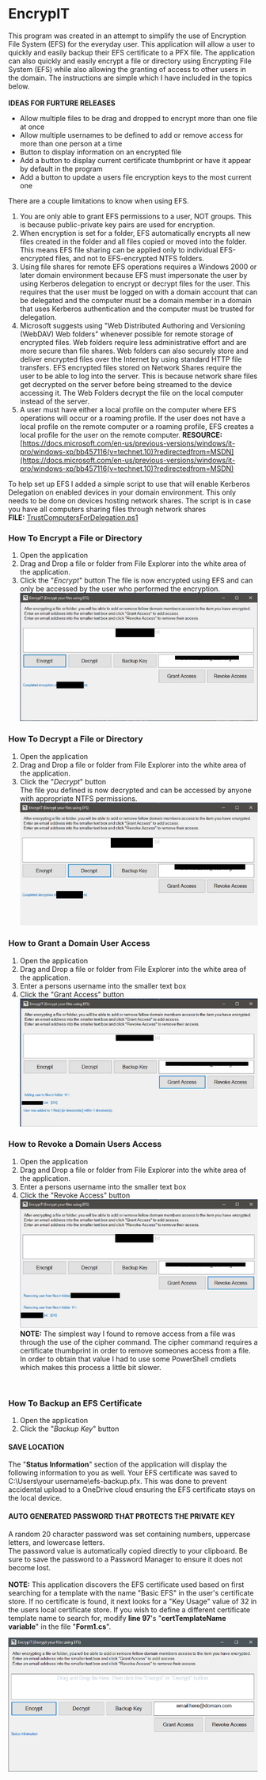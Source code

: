 # EncrypIT
This program was created in an attempt to simplify the use of Encryption File System (EFS) for the everyday user. This application will allow a user to quickly and easily backup their EFS certificate to a PFX file. The application can also quickly and easily encrypt a file or directory using Encrypting File System (EFS) while also allowing the granting of access to other users in the domain. The instructions are simple which I have included in the topics below. <br>
<br>
__IDEAS FOR FURTURE RELEASES__
- Allow multiple files to be drag and dropped to encrypt more than one file at once
- Allow multiple usernames to be defined to add or remove access for more than one person at a time
- Button to display information on an encrypted file
- Add a button to display current certificate thumbprint or have it appear by default in the program
- Add a button to update a users file encryption keys to the most current one


There are a couple limitations to know when using EFS.
1. You are only able to grant EFS permissions to a user, NOT groups. This is because public-private key pairs are used for encryption.
2. When encryption is set for a folder, EFS automatically encrypts all new files created in the folder and all files copied or moved into the folder. This means EFS file sharing can be applied only to individual EFS-encrypted files, and not to EFS-encrypted NTFS folders.
3. Using file shares for remote EFS operations requires a Windows 2000 or later domain environment because EFS must impersonate the user by using Kerberos delegation to encrypt or decrypt files for the user. This requires that the user must be logged on with a domain account that can be delegated and the computer must be a domain member in a domain that uses Kerberos authentication and the computer must be trusted for delegation.
4. Microsoft suggests using "Web Distributed Authoring and Versioning (WebDAV) Web folders" whenever possible for remote storage of encrypted files. Web folders require less administrative effort and are more secure than file shares. Web folders can also securely store and deliver encrypted files over the Internet by using standard HTTP file transfers. EFS encrypted files stored on Network Shares require the user to be able to log into the server. This is because network share files get decrypted on the server before being streamed to the device accessing it. The Web Folders decrypt the file on the local computer instead of the server.
5. A user must have either a local profile on the computer where EFS operations will occur or a roaming profile. If the user does not have a local profile on the remote computer or a roaming profile, EFS creates a local profile for the user on the remote computer.
__RESOURCE:__ [https://docs.microsoft.com/en-us/previous-versions/windows/it-pro/windows-xp/bb457116(v=technet.10)?redirectedfrom=MSDN](https://docs.microsoft.com/en-us/previous-versions/windows/it-pro/windows-xp/bb457116(v=technet.10)?redirectedfrom=MSDN)


To help set up EFS I added a simple script to use that will enable Kerberos Delegation on enabled devices in your domain environment. This only needs to be done on devices hosting network shares. The script is in case you have all computers sharing files through network shares<br>
__FILE:__ [TrustComputersForDelegation.ps1](https://github.com/OsbornePro/EncrypIT/blob/main/TrustComputersForDelegation.ps1)

### How To Encrypt a File or Directory
1. Open the application
2. Drag and Drop a file or folder from File Explorer into the white area of the application.
3. Click the "_Encrypt_" button
The file is now encrypted using EFS and can only be accessed by the user who performed the encryption.
![Encrypt Results](https://raw.githubusercontent.com/OsbornePro/EncrypIT/main/EncrypIT/Encrypt.png)

### How To Decrypt a File or Directory
1. Open the application
2. Drag and Drop a file or folder from File Explorer into the white area of the application.
3. Click the "_Decrypt_" button <br>
The file you defined is now decrypted and can be accessed by anyone with appropriate NTFS permissions.
![Decrypt Results](https://raw.githubusercontent.com/OsbornePro/EncrypIT/main/EncrypIT/Decrypt.png)

### How to Grant a Domain User Access
1. Open the application
2. Drag and Drop a file or folder from File Explorer into the white area of the application.
3. Enter a persons username into the smaller text box
4. Click the "Grant Access" button <br>
![Grant Access Results](https://raw.githubusercontent.com/OsbornePro/EncrypIT/main/EncrypIT/GrantAccess.png)

### How to Revoke a Domain Users Access
1. Open the application
2. Drag and Drop a file or folder from File Explorer into the white area of the application.
3. Enter a persons username into the smaller text box
4. Click the "Revoke Access" button <br>
![Revoke Access Results](https://raw.githubusercontent.com/OsbornePro/EncrypIT/main/EncrypIT/RevokeAccess.png) <br>
__NOTE:__ The simplest way I found to remove access from a file was through the use of the cipher command. The cipher command requires a certificate thumbprint in order to remove someones access from a file. In order to obtain that value I had to use some PowerShell cmdlets which makes this process a little bit slower. <br>
<br>

### How To Backup an EFS Certificate
1. Open the application
2. Click the "_Backup Key_" button

#### SAVE LOCATION
The "__Status Information__" section of the application will display the following information to you as well.
Your EFS certificate was saved to C:\\Users\\your username\\efs-backup.pfx. This was done to prevent accidental upload to a OneDrive cloud ensuring the EFS certificate stays on the local device.
#### AUTO GENERATED PASSWORD THAT PROTECTS THE PRIVATE KEY
A random 20 character password was set containing numbers, uppercase letters, and lowercase letters. <br>
The password value is automatically copied directly to your clipboard. Be sure to save the password to a Password Manager to ensure it does not become lost. <br>
<br>
__NOTE:__ This application discovers the EFS certificate used based on first searching for a template with the name "Basic EFS" in the user's certificate store. If no certificate is found, it next looks for a "Key Usage" value of 32 in the users local certificate store. If you wish to define a different certificate template name to search for, modify __line 97__'s "__certTemplateName variable__" in the file "__Form1.cs__". <br>

![EncrypIT](https://github.com/OsbornePro/EncrypIT/raw/main/EncrypIT/EncrypIT.png)
